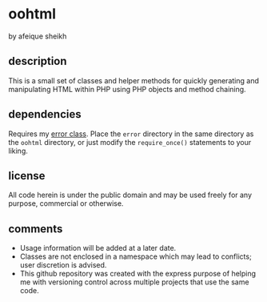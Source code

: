 # oohtml
by afeique sheikh

## description
This is a small set of classes and helper methods for quickly generating and manipulating HTML within PHP using PHP objects and method chaining.

## dependencies
Requires my [error class](https://github.com/afeique/error). Place the `error` directory in the same directory as the `oohtml` directory, or just modify the `require_once()` statements to your liking.

## license
All code herein is under the public domain and may be used freely for any purpose, commercial or otherwise.

## comments
* Usage information will be added at a later date.
* Classes are not enclosed in a namespace which may lead to conflicts; user discretion is advised.
* This github repository was created with the express purpose of helping me with versioning control across multiple projects that use the same code.